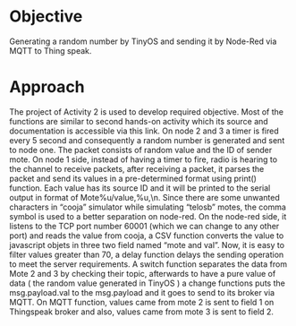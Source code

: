 
Objective
=
Generating a random number by TinyOS and sending it by Node-Red via MQTT to Thing speak.
 

Approach
=
The project of Activity 2 is used to develop required objective. Most of the functions are similar to second hands-on activity which its source and documentation is accessible via this link.
On node 2 and 3 a timer is fired every 5 second and consequently a random number is generated and sent to node one. The packet consists of random value and the ID of sender mote.
On node 1 side, instead of having a timer to fire, radio is hearing to the channel to receive packets, after receiving a packet, it parses the packet and send its values in a pre-determined format using print() function. Each value has its source ID and it will be printed to the serial output in format of Mote%u/value,%u,\n. Since there are some unwanted characters in “cooja” simulator while simulating “telosb” motes, the comma symbol is used to a better separation on node-red. 
On the node-red side, it listens to the TCP port number 60001 (which we can change to any other port) and reads the value from cooja, a CSV function converts the value to javascript objets in three two field named “mote and val”.
Now, it is easy to filter values greater than 70, a delay function delays the sending operation to meet the server requirements. A switch function separates the data from Mote 2 and 3 by checking their topic, afterwards to have a pure value of  data ( the random value generated in TinyOS ) a change functions puts the msg.payload.val to the msg.payload and it goes to send to its broker via MQTT.
On MQTT function, values came from mote 2 is sent to field 1 on Thingspeak broker and also, values came from mote 3 is sent to field 2.



